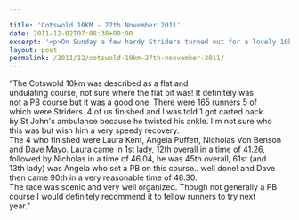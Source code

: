 ```yaml
---

title: 'Cotswold 10KM - 27th November 2011'
date: 2011-12-02T07:08:38+00:00
excerpt: '<p>On Sunday a few hardy Striders turned out for a lovely 10km race in theheart of the Cotswolds... </p>'
layout: post
permalink: /2011/12/cotswold-10km-27th-noovember-2011/
---
```

&#8220;The Cotswold 10km was described as a flat and  
undulating course, not sure where the flat bit was! It definitely was  
not a PB course but it was a good one. There were 165 runners 5 of  
which were Striders. 4 of us finished and I was told 1 got carted back  
by St John's ambulance because he twisted his ankle. I'm not sure who  
this was but wish him a very speedy recovery.  
The 4 who finished were Laura Kent, Angela Puffett, Nicholas Von Benson  
and Dave Mayo. Laura came in 1st lady, 12th overall in a time of 41.26,  
followed by Nicholas in a time of 46.04, he was 45th overall, 61st (and  
13th lady) was Angela who set a PB on this course.. well done! and Dave  
then came 90th in a very reasonable time of 48.30.  
The race was scenic and very well organized. Though not generally a PB  
course I would definitely recommend it to fellow runners to try next  
year.&#8221;